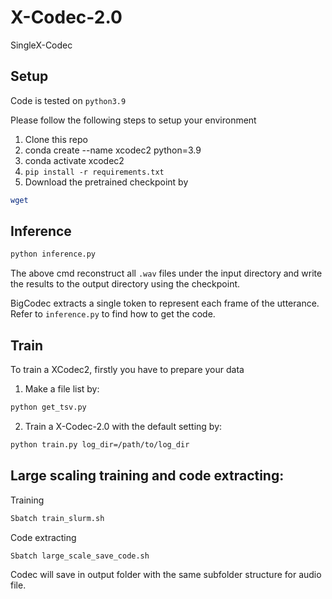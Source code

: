 # X-Codec-2.0
SingleX-Codec


## Setup
Code is tested on `python3.9`

Please follow the following steps to setup your environment
1. Clone this repo
2. conda create --name xcodec2 python=3.9 
3. conda activate xcodec2  
2. `pip install -r requirements.txt`
3. Download the pretrained checkpoint by
```bash
wget  
```

## Inference
```bash
python inference.py  
```
The above cmd reconstruct all `.wav` files under the input directory and write the results to the output directory using the checkpoint.

BigCodec extracts a single token to represent each frame of the utterance. Refer to `inference.py` to find how to get the code.

## Train
To train a XCodec2, firstly you have to prepare your data 

1. Make a file list by:
```bash
python get_tsv.py
```

2. Train a X-Codec-2.0 with the default setting by:

```bash
python train.py log_dir=/path/to/log_dir
```

## Large scaling training and code extracting:

Training
```bash
Sbatch train_slurm.sh
```

Code extracting
```bash
Sbatch large_scale_save_code.sh
```

Codec will save in output folder with the same subfolder structure for audio file.


 
